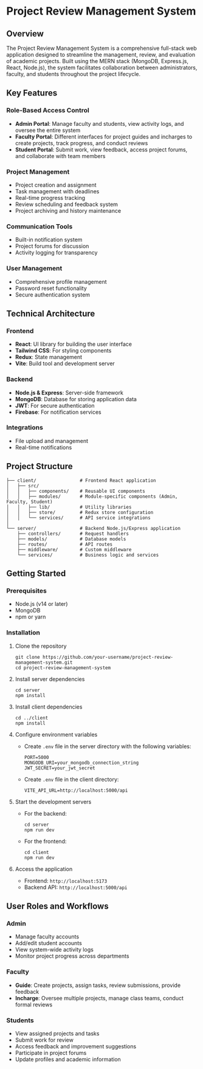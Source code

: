 # Project Review Management System

## Overview
The Project Review Management System is a comprehensive full-stack web application designed to streamline the management, review, and evaluation of academic projects. Built using the MERN stack (MongoDB, Express.js, React, Node.js), the system facilitates collaboration between administrators, faculty, and students throughout the project lifecycle.

## Key Features

### Role-Based Access Control
- **Admin Portal**: Manage faculty and students, view activity logs, and oversee the entire system
- **Faculty Portal**: Different interfaces for project guides and incharges to create projects, track progress, and conduct reviews
- **Student Portal**: Submit work, view feedback, access project forums, and collaborate with team members

### Project Management
- Project creation and assignment
- Task management with deadlines
- Real-time progress tracking
- Review scheduling and feedback system
- Project archiving and history maintenance

### Communication Tools
- Built-in notification system
- Project forums for discussion
- Activity logging for transparency

### User Management
- Comprehensive profile management
- Password reset functionality
- Secure authentication system

## Technical Architecture

### Frontend
- **React**: UI library for building the user interface
- **Tailwind CSS**: For styling components
- **Redux**: State management
- **Vite**: Build tool and development server

### Backend
- **Node.js & Express**: Server-side framework
- **MongoDB**: Database for storing application data
- **JWT**: For secure authentication
- **Firebase**: For notification services

### Integrations
- File upload and management
- Real-time notifications

## Project Structure
```
├── client/                # Frontend React application
│   ├── src/
│   │   ├── components/    # Reusable UI components
│   │   ├── modules/       # Module-specific components (Admin, Faculty, Student)
│   │   ├── lib/           # Utility libraries
│   │   ├── store/         # Redux store configuration
│   │   └── services/      # API service integrations
│
└── server/                # Backend Node.js/Express application
    ├── controllers/       # Request handlers
    ├── models/            # Database models
    ├── routes/            # API routes
    ├── middleware/        # Custom middleware
    └── services/          # Business logic and services
```

## Getting Started

### Prerequisites
- Node.js (v14 or later)
- MongoDB
- npm or yarn

### Installation

1. Clone the repository
   ```
   git clone https://github.com/your-username/project-review-management-system.git
   cd project-review-management-system
   ```

2. Install server dependencies
   ```
   cd server
   npm install
   ```

3. Install client dependencies
   ```
   cd ../client
   npm install
   ```

4. Configure environment variables
   - Create `.env` file in the server directory with the following variables:
     ```
     PORT=5000
     MONGODB_URI=your_mongodb_connection_string
     JWT_SECRET=your_jwt_secret
     ```
   - Create `.env` file in the client directory:
     ```
     VITE_API_URL=http://localhost:5000/api
     ```

5. Start the development servers
   - For the backend:
     ```
     cd server
     npm run dev
     ```
   - For the frontend:
     ```
     cd client
     npm run dev
     ```

6. Access the application
   - Frontend: `http://localhost:5173`
   - Backend API: `http://localhost:5000/api`

## User Roles and Workflows

### Admin
- Manage faculty accounts
- Add/edit student accounts
- View system-wide activity logs
- Monitor project progress across departments

### Faculty
- **Guide**: Create projects, assign tasks, review submissions, provide feedback
- **Incharge**: Oversee multiple projects, manage class teams, conduct formal reviews

### Students
- View assigned projects and tasks
- Submit work for review
- Access feedback and improvement suggestions
- Participate in project forums
- Update profiles and academic information
